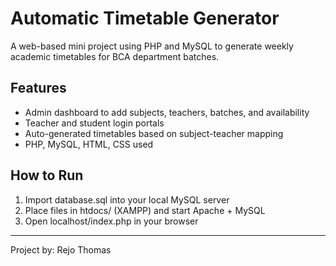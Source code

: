# Automatic Timetable Generator

A web-based mini project using PHP and MySQL to generate weekly academic timetables for BCA department batches.

## Features
- Admin dashboard to add subjects, teachers, batches, and availability
- Teacher and student login portals
- Auto-generated timetables based on subject-teacher mapping
- PHP, MySQL, HTML, CSS used

## How to Run
1. Import database.sql into your local MySQL server
2. Place files in htdocs/ (XAMPP) and start Apache + MySQL
3. Open localhost/index.php in your browser

---

Project by: Rejo Thomas
